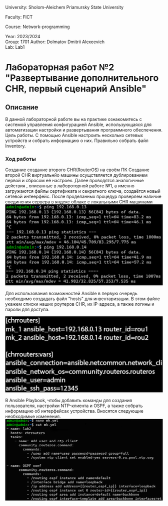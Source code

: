 University: Sholom-Aleichem Priamursky State University 

Faculty: FICT

Course: Network-programming 

Year: 2023/2024  
Group: 1701 
Author: Dolmatov Dmitrii Alexeevich  
Lab: Lab1  

# Лабораторная работ №2 "Развертывание дополнительного CHR, первый сценарий Ansible"  
## Описание  
В данной лабораторной работе вы на практике ознакомитесь с системой управления конфигурацией Ansible, использующаяся для автоматизации настройки и развертывания программного обеспечения.  
Цель работы. С помощью Ansible настроить несколько сетевых устройств и собрать информацию о них. Правильно собрать файл Inventory.
### Ход работы  
Создание создание второго CHR(RouterOS) на своём ПК
Создание второй CHR виртуальнйо машины осущствляется дублированием первой и сбросом её настроек. Далее проводятся аналогичные действия , описанные в лабороторной работе №1, а именно загружаются файлы сертификата и секретного ключа, создаётся новый сетевой интеерфейс. После проделанных процедур проверяем наличие соединения сервера в яндекс облаке с локальными CHR машинами  ![Созданная виртуальная машина](https://github.com/ErdmanAA/2023_2024-network_programming-1701-erdman_a_a/blob/main/lab2/otchet/chekingConnection.png)  

Для использования возможностей Ansible в первую очередь необходимо создадать файл "hosts" для инвентаризации. В этом файле  укажем списки наших роутеров CHR, их IP-адреса, а также логины и пароли для доступа.

![Созданная виртуальная машина](https://github.com/ErdmanAA/2023_2024-network_programming-1701-erdman_a_a/blob/main/lab2/otchet/hostfile.png)

В Ansible Playbook, чтобы добавить команды для создания пользователя, настройки NTP-клиента и OSPF, а также собрать информацию об интерфейсах устройства. Вносятся следующие необходимые изменения.
![Созданная виртуальная машина](https://github.com/ErdmanAA/2023_2024-network_programming-1701-erdman_a_a/blob/main/lab2/otchet/mk.yml.png)
